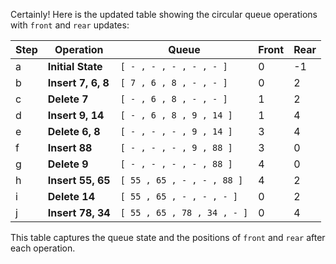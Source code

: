 Certainly! Here is the updated table showing the circular queue operations with `front` and `rear` updates:

| Step | Operation               | Queue                   | Front | Rear |
|------|-------------------------|-------------------------|-------|------|
| a    | **Initial State**       | `[ - , - , - , - , - ]` | 0     | -1   |
| b    | **Insert 7, 6, 8**      | `[ 7 , 6 , 8 , - , - ]` | 0     | 2    |
| c    | **Delete 7**            | `[ - , 6 , 8 , - , - ]` | 1     | 2    |
| d    | **Insert 9, 14**        | `[ - , 6 , 8 , 9 , 14 ]`| 1     | 4    |
| e    | **Delete 6, 8**         | `[ - , - , - , 9 , 14 ]`| 3     | 4    |
| f    | **Insert 88**           | `[ - , - , - , 9 , 88 ]`| 3     | 0    |
| g    | **Delete 9**            | `[ - , - , - , - , 88 ]`| 4     | 0    |
| h    | **Insert 55, 65**       | `[ 55 , 65 , - , - , 88 ]`| 4    | 2    |
| i    | **Delete 14**           | `[ 55 , 65 , - , - , - ]`| 0     | 2    |
| j    | **Insert 78, 34**       | `[ 55 , 65 , 78 , 34 , - ]`| 0    | 4    |

This table captures the queue state and the positions of `front` and `rear` after each operation.